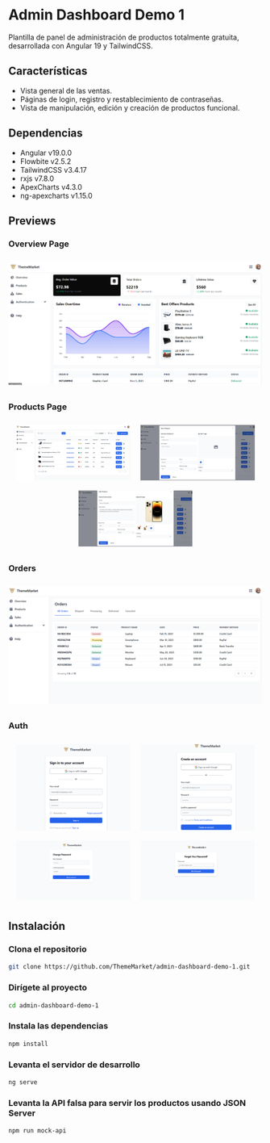 # Admin Dashboard Demo 1

Plantilla de panel de administración de productos totalmente gratuita, desarrollada con Angular 19 y TailwindCSS.

## Características

- Vista general de las ventas.
- Páginas de login, registro y restablecimiento de contraseñas.
- Vista de manipulación, edición y creación de productos funcional.

## Dependencias

- Angular v19.0.0
- Flowbite v2.5.2
- TailwindCSS v3.4.17
- rxjs v7.8.0
- ApexCharts v4.3.0
- ng-apexcharts v1.15.0

## Previews

### Overview Page

<div style="display: flex; justify-content: center;">
    <img src="./public/img/previews/overview.png" style="max-width: 100%; height: auto; margin: 10px;">
</div>

### Products Page

<div style="display: flex; flex-wrap: wrap; justify-content: center;">
    <img src="./public/img/previews/products.png" style="flex: 1 1 45%; max-width: 45%; margin: 10px;">
    <img src="./public/img/previews/add-product-modal.png" style="flex: 1 1 45%; max-width: 45%; margin: 10px;">
    <img src="./public/img/previews/edit-product-modal.png" style="flex: 1 1 45%; max-width: 45%; margin: 10px;">
</div>

### Orders

<div style="display: flex; justify-content: center;">
    <img src="./public/img/previews/orders.png" style="max-width: 100%; height: auto; margin: 10px;">
</div>

### Auth

<div style="display: flex; flex-wrap: wrap; justify-content: center;">
    <img src="./public/img/previews/login.png" style="flex: 1 1 45%; max-width: 45%; margin: 10px;">
    <img src="./public/img/previews/signup.png" style="flex: 1 1 45%; max-width: 45%; margin: 10px;">
    <img src="./public/img/previews/reset-password.png" style="flex: 1 1 45%; max-width: 45%; margin: 10px;">
    <img src="./public/img/previews/forgot-password.png" style="flex: 1 1 45%; max-width: 45%; margin: 10px;">
</div>

## Instalación

### Clona el repositorio

```bash
git clone https://github.com/ThemeMarket/admin-dashboard-demo-1.git
```

### Dirígete al proyecto

```bash
cd admin-dashboard-demo-1
```

### Instala las dependencias

```bash
npm install
```

### Levanta el servidor de desarrollo

```bash
ng serve
```

### Levanta la API falsa para servir los productos usando JSON Server

```bash
npm run mock-api
```
